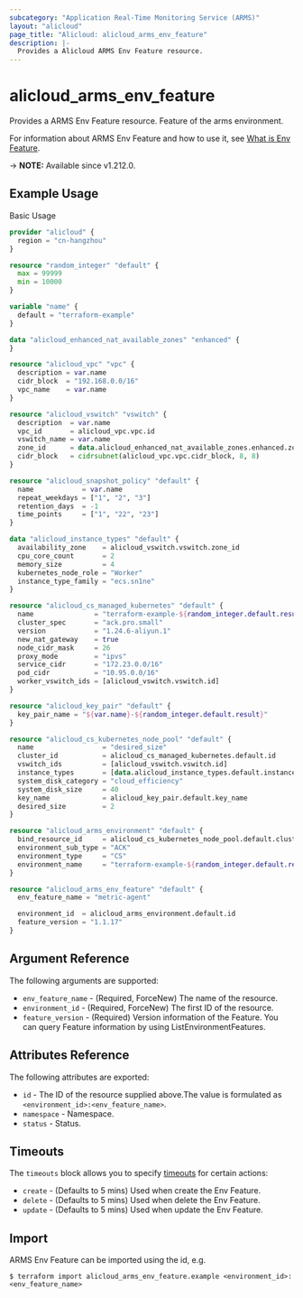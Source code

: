 ```yaml
---
subcategory: "Application Real-Time Monitoring Service (ARMS)"
layout: "alicloud"
page_title: "Alicloud: alicloud_arms_env_feature"
description: |-
  Provides a Alicloud ARMS Env Feature resource.
---
```


# alicloud_arms_env_feature

Provides a ARMS Env Feature resource. Feature of the arms environment.

For information about ARMS Env Feature and how to use it, see [What is Env Feature](https://www.alibabacloud.com/help/en/arms/developer-reference/api-arms-2019-08-08-installenvironmentfeature).

-> **NOTE:** Available since v1.212.0.

## Example Usage

Basic Usage

```terraform
provider "alicloud" {
  region = "cn-hangzhou"
}

resource "random_integer" "default" {
  max = 99999
  min = 10000
}

variable "name" {
  default = "terraform-example"
}

data "alicloud_enhanced_nat_available_zones" "enhanced" {
}

resource "alicloud_vpc" "vpc" {
  description = var.name
  cidr_block  = "192.168.0.0/16"
  vpc_name    = var.name
}

resource "alicloud_vswitch" "vswitch" {
  description  = var.name
  vpc_id       = alicloud_vpc.vpc.id
  vswitch_name = var.name
  zone_id      = data.alicloud_enhanced_nat_available_zones.enhanced.zones.0.zone_id
  cidr_block   = cidrsubnet(alicloud_vpc.vpc.cidr_block, 8, 8)
}

resource "alicloud_snapshot_policy" "default" {
  name            = var.name
  repeat_weekdays = ["1", "2", "3"]
  retention_days  = -1
  time_points     = ["1", "22", "23"]
}

data "alicloud_instance_types" "default" {
  availability_zone    = alicloud_vswitch.vswitch.zone_id
  cpu_core_count       = 2
  memory_size          = 4
  kubernetes_node_role = "Worker"
  instance_type_family = "ecs.sn1ne"
}

resource "alicloud_cs_managed_kubernetes" "default" {
  name               = "terraform-example-${random_integer.default.result}"
  cluster_spec       = "ack.pro.small"
  version            = "1.24.6-aliyun.1"
  new_nat_gateway    = true
  node_cidr_mask     = 26
  proxy_mode         = "ipvs"
  service_cidr       = "172.23.0.0/16"
  pod_cidr           = "10.95.0.0/16"
  worker_vswitch_ids = [alicloud_vswitch.vswitch.id]
}

resource "alicloud_key_pair" "default" {
  key_pair_name = "${var.name}-${random_integer.default.result}"
}

resource "alicloud_cs_kubernetes_node_pool" "default" {
  name                 = "desired_size"
  cluster_id           = alicloud_cs_managed_kubernetes.default.id
  vswitch_ids          = [alicloud_vswitch.vswitch.id]
  instance_types       = [data.alicloud_instance_types.default.instance_types.0.id]
  system_disk_category = "cloud_efficiency"
  system_disk_size     = 40
  key_name             = alicloud_key_pair.default.key_name
  desired_size         = 2
}

resource "alicloud_arms_environment" "default" {
  bind_resource_id     = alicloud_cs_kubernetes_node_pool.default.cluster_id
  environment_sub_type = "ACK"
  environment_type     = "CS"
  environment_name     = "terraform-example-${random_integer.default.result}"
}

resource "alicloud_arms_env_feature" "default" {
  env_feature_name = "metric-agent"

  environment_id  = alicloud_arms_environment.default.id
  feature_version = "1.1.17"
}
```

## Argument Reference

The following arguments are supported:
* `env_feature_name` - (Required, ForceNew) The name of the resource.
* `environment_id` - (Required, ForceNew) The first ID of the resource.
* `feature_version` - (Required) Version information of the Feature. You can query Feature information by using ListEnvironmentFeatures.

## Attributes Reference

The following attributes are exported:
* `id` - The ID of the resource supplied above.The value is formulated as `<environment_id>:<env_feature_name>`.
* `namespace` - Namespace.
* `status` - Status.

## Timeouts

The `timeouts` block allows you to specify [timeouts](https://www.terraform.io/docs/configuration-0-11/resources.html#timeouts) for certain actions:
* `create` - (Defaults to 5 mins) Used when create the Env Feature.
* `delete` - (Defaults to 5 mins) Used when delete the Env Feature.
* `update` - (Defaults to 5 mins) Used when update the Env Feature.

## Import

ARMS Env Feature can be imported using the id, e.g.

```shell
$ terraform import alicloud_arms_env_feature.example <environment_id>:<env_feature_name>
```